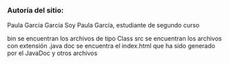 ### Autoría del sitio:
Paula García García
Soy Paula García, estudiante de segundo curso 





bin se encuentran los archivos de tipo Class
src se encuentran los archivos con extensión .java
doc se encuentra el index.html que ha sido generado por el JavaDoc
y otros archivos
